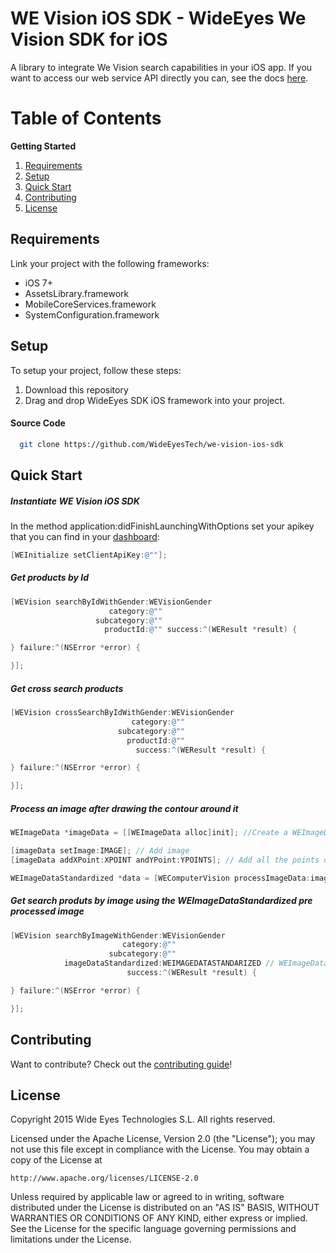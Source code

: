 WE Vision iOS SDK - WideEyes We Vision SDK for iOS
==============

A library to integrate We Vision search capabilities in your iOS app.
If you want to access our web service API directly you can, see the docs [here](http://docs.wide-eyes.it).


Table of Contents
=================
**Getting Started**

1. [Requirements](#requirements)
1. [Setup](#setup)
1. [Quick Start](#quick-start)
1. [Contributing](#contributing)
1. [License](#license)


Requirements
--------------

Link your project with the following frameworks:

- iOS 7+
- AssetsLibrary.framework
- MobileCoreServices.framework
- SystemConfiguration.framework



Setup
-------------
To setup your project, follow these steps:

1. Download this repository
2. Drag and drop WideEyes SDK iOS framework into your project.

#### Source Code

```sh
  git clone https://github.com/WideEyesTech/we-vision-ios-sdk
```


Quick Start
-------------


##### Instantiate WE Vision iOS SDK

In the method application:didFinishLaunchingWithOptions set your apikey that you can find in your [dashboard](http://dashboard.wide-eyes.it/#/APIkey):

```Objective-C
[WEInitialize setClientApiKey:@""];
```


##### Get products by Id

```Objective-C
[WEVision searchByIdWithGender:WEVisionGender
                      category:@""
                   subcategory:@""
                     productId:@"" success:^(WEResult *result) {

} failure:^(NSError *error) {

}];
```

##### Get cross search products

```Objective-C
[WEVision crossSearchByIdWithGender:WEVisionGender
                           category:@""
                        subcategory:@""
                          productId:@""
                            success:^(WEResult *result) {

} failure:^(NSError *error) {

}];
```
##### Process an image after drawing the contour around it

```Objective-C
WEImageData *imageData = [[WEImageData alloc]init]; //Create a WEImageData object

[imageData setImage:IMAGE]; // Add image
[imageData addXPoint:XPOINT andYPoint:YPOINTS]; // Add all the points of the contour

WEImageDataStandardized *data = [WEComputerVision processImageData:imageData margin:MARGIN]; // Process the image
```

##### Get search produts by image using the WEImageDataStandardized pre processed image


```Objective-C
[WEVision searchByImageWithGender:WEVisionGender
                         category:@""
                      subcategory:@""
            imageDataStandardized:WEIMAGEDATASTANDARIZED // WEImageDataStandardized from the preprocessing function
                          success:^(WEResult *result) {

} failure:^(NSError *error) {

}];
```

Contributing
-----------------

Want to contribute? Check out the [contributing guide](CONTRIBUTING.md)!

License
----------------

Copyright 2015 Wide Eyes Technologies S.L. All rights reserved.

Licensed under the Apache License, Version 2.0 (the "License");
you may not use this file except in compliance with the License.
You may obtain a copy of the License at

    http://www.apache.org/licenses/LICENSE-2.0

Unless required by applicable law or agreed to in writing, software
distributed under the License is distributed on an "AS IS" BASIS,
WITHOUT WARRANTIES OR CONDITIONS OF ANY KIND, either express or implied.
See the License for the specific language governing permissions and
limitations under the License.